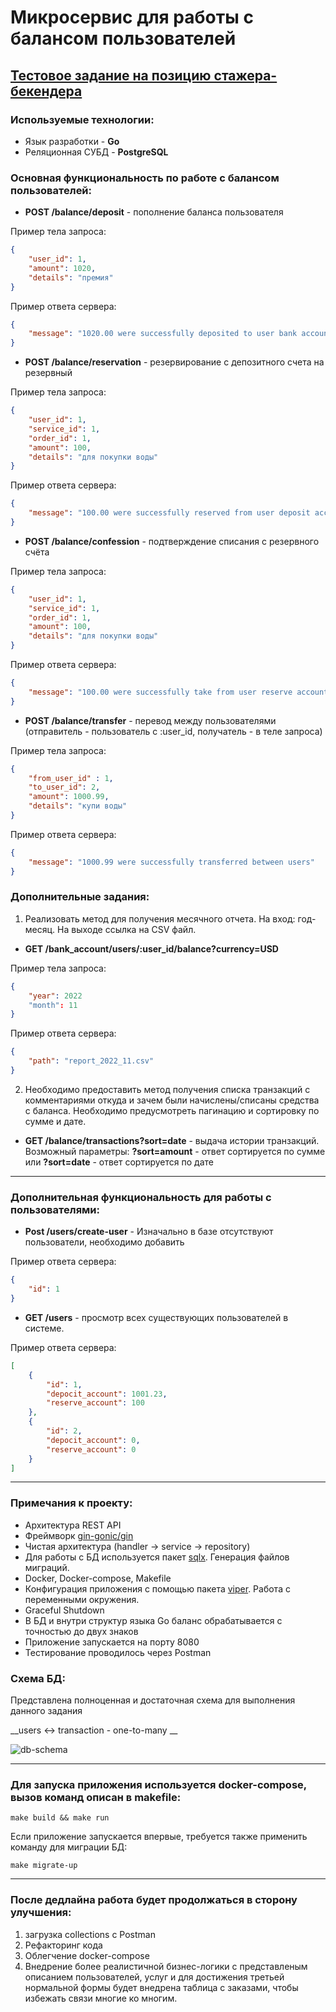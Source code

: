 # Микросервис для работы с балансом пользователей
## __[Тестовое задание на позицию стажера-бекендера](https://github.com/avito-tech/internship_backend_2022)__

### Используемые технологии:
* Язык разработки - __Go__
* Реляционная СУБД - __PostgreSQL__

### Основная функциональность по работе с балансом пользователей:

* __POST /balance/deposit__ - пополнение баланса пользователя

Пример тела запроса:
```json
{
	"user_id": 1,
	"amount": 1020,
	"details": "премия"
}
```

Пример ответа сервера:
```json
{
	"message": "1020.00 were successfully deposited to user bank account"
}
```

* __POST /balance/reservation__ - резервирование с депозитного счета на резервный

Пример тела запроса:
```json
{
	"user_id": 1,
	"service_id": 1,
	"order_id": 1,
	"amount": 100,
	"details": "для покупки воды"
}
```

Пример ответа сервера:
```json
{
	"message": "100.00 were successfully reserved from user deposit account"
}
```

* __POST /balance/confession__ - подтверждение списания с резервного счёта

Пример тела запроса:
```json
{
  	"user_id": 1,
	"service_id": 1,
	"order_id": 1,
	"amount": 100,
	"details": "для покупки воды"
}
```

Пример ответа сервера:
```json
{
	"message": "100.00 were successfully take from user reserve account"
}
```


* __POST /balance/transfer__ - перевод между пользователями (отправитель - пользователь с :user_id, получатель - в теле запроса) 

Пример тела запроса:
```json
{
  	"from_user_id" : 1,
	"to_user_id": 2,
	"amount": 1000.99,
	"details": "купи воды"
}
```

Пример ответа сервера:
```json
{
	"message": "1000.99 were successfully transferred between users"
}
```

### Дополнительные задания:
1) Реализовать метод для получения месячного отчета. На вход: год-месяц. На выходе ссылка на CSV файл.

* __GET /bank_account/users/:user_id/balance?currency=USD__ 

Пример тела запроса:
```json
{
	"year": 2022
	"month": 11
}
```

Пример ответа сервера:
```json
{
	"path": "report_2022_11.csv"
}
```


2) Необходимо предоставить метод получения списка транзакций с комментариями откуда и зачем были начислены/списаны средства с баланса. Необходимо предусмотреть пагинацию и сортировку по сумме и дате.
* __GET /balance/transactions?sort=date__ - выдача истории транзакций.
Возможный параметры: __?sort=amount__ - ответ сортируется по сумме или __?sort=date__ - ответ сортируется по дате

---

### Дополнительная функциональность для работы с пользователями:

* __Post /users/create-user__ - Изначально в базе отсутствуют пользователи, необходимо добавить

Пример ответа сервера:
```json
{
	"id": 1
}
```

* __GET /users__ - просмотр всех существующих пользователей в системе. <br>

Пример ответа сервера:
```json
[   
    {
        "id": 1,
        "depocit_account": 1001.23,
        "reserve_account": 100 
    },
    {
        "id": 2,
        "depocit_account": 0,
        "reserve_account": 0 
    }
]
``` 

---

### Примечания к проекту:
* Архитектура REST API
* Фреймворк [gin-gonic/gin](https://github.com/gin-gonic/gin)
* Чистая архитектура (handler -> service -> repository)
* Для работы с БД используется пакет [sqlx](https://github.com/jmoiron/sqlx). Генерация файлов миграций. 
* Docker, Docker-compose, Makefile 
* Конфигурация приложения с помощью пакета [viper]("https://github.com/spf13/viper"). Работа с переменными окружения.
* Graceful Shutdown
* В БД и внутри структур языка Go баланс обрабатывается с точностью до двух знаков
* Приложение запускается на порту 8080
* Тестирование проводилось через Postman

### Схема БД:
Представлена полноценная и достаточная схема для выполнения данного задания

__users <-> transaction - one-to-many __

![db-schema](https://github.com/Allswbr/balance-service/blob/master/images/schema_db.jpg)

---


### Для запуска приложения используется docker-compose, вызов команд описан в makefile:

```
make build && make run
```

Если приложение запускается впервые, требуется также применить команду для миграции БД:

```
make migrate-up
```
---


### После дедлайна работа будет продолжаться в сторону улучшения:

1) загрузка collections с Postman
2) Рефакторинг кода
3) Облегчение docker-compose
4) Внедрение более реалистичной бизнес-логики с представленым описанием пользователей, услуг и для достижения третьей нормальной формы будет внедрена таблица с заказами, чтобы избежать связи многие ко многим.
